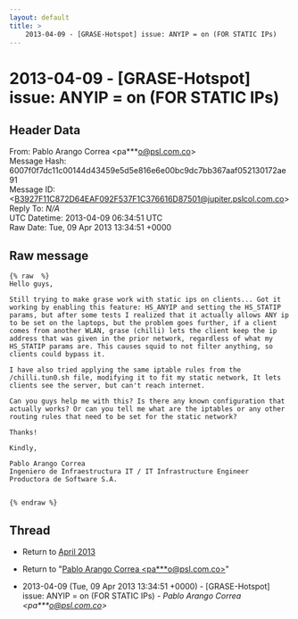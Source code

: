 ```yaml
---
layout: default
title: >
    2013-04-09 - [GRASE-Hotspot] issue: ANYIP = on (FOR STATIC IPs)
---
```


# 2013-04-09 - [GRASE-Hotspot] issue: ANYIP = on (FOR STATIC IPs)

## Header Data

From: Pablo Arango Correa \<pa***o@psl.com.co\><br>
Message Hash: 6007f0f7dc11c00144d43459e5d5e816e6e00bc9dc7bb367aaf052130172ae91<br>
Message ID: \<B3927F11C872D64EAF092F537F1C376616D87501@jupiter.pslcol.com.co\><br>
Reply To: _N/A_<br>
UTC Datetime: 2013-04-09 06:34:51 UTC<br>
Raw Date: Tue, 09 Apr 2013 13:34:51 +0000<br>

## Raw message

```
{% raw  %}
Hello guys,

Still trying to make grase work with static ips on clients... Got it working by enabling this feature: HS_ANYIP and setting the HS_STATIP params, but after some tests I realized that it actually allows ANY ip to be set on the laptops, but the problem goes further, if a client comes from another WLAN, grase (chilli) lets the client keep the ip address that was given in the prior network, regardless of what my HS_STATIP params are. This causes squid to not filter anything, so clients could bypass it.

I have also tried applying the same iptable rules from the /chilli.tun0.sh file, modifying it to fit my static network, It lets clients see the server, but can't reach internet.

Can you guys help me with this? Is there any known configuration that actually works? Or can you tell me what are the iptables or any other routing rules that need to be set for the static network?

Thanks!

Kindly,

Pablo Arango Correa
Ingeniero de Infraestructura IT / IT Infrastructure Engineer
Productora de Software S.A.


{% endraw %}
```

## Thread

+ Return to [April 2013](/archive/2013/04)

+ Return to "[Pablo Arango Correa <pa***o<span>@</span>psl.com.co>](/authors/pa___o_at_psl_com_co)"

+ 2013-04-09 (Tue, 09 Apr 2013 13:34:51 +0000) - [GRASE-Hotspot] issue: ANYIP = on (FOR STATIC IPs) - _Pablo Arango Correa \<pa***o@psl.com.co\>_

